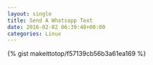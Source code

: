 ```yaml
---
layout: single                                                                                                              
title: Send A Whatsapp Text                                                                                                                       
date: 2016-02-02 06:39:48+00:00                                                                                                                        
categories: Linux                                                                                                                
---                                                                                                                              
```


{% gist makeittotop/f57139cb56b3a61ea169 %}                                                                                                           

